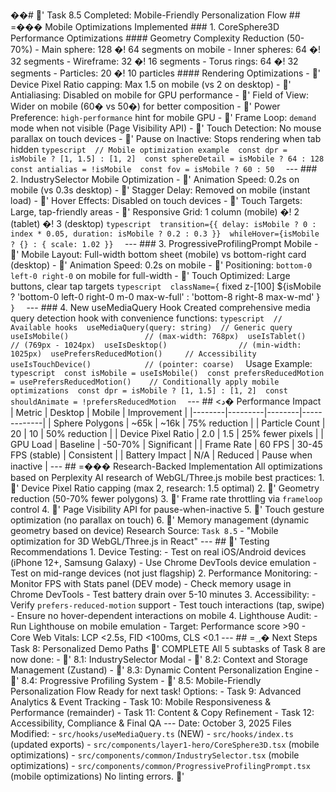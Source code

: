 ��#   '  T a s k   8 . 5   C o m p l e t e d :   M o b i l e - F r i e n d l y   P e r s o n a l i z a t i o n   F l o w 
 
 
 
 # #   =���  * * M o b i l e   O p t i m i z a t i o n s   I m p l e m e n t e d * * 
 
 
 
 # # #   * * 1 .   C o r e S p h e r e 3 D   P e r f o r m a n c e   O p t i m i z a t i o n s * * 
 
 
 
 # # # #   * * G e o m e t r y   C o m p l e x i t y   R e d u c t i o n   ( 5 0 - 7 0 % ) * * 
 
 -   * * M a i n   s p h e r e * * :   1 2 8   �!  6 4   s e g m e n t s   o n   m o b i l e 
 
 -   * * I n n e r   s p h e r e s * * :   6 4   �!  3 2   s e g m e n t s 
 
 -   * * W i r e f r a m e * * :   3 2   �!  1 6   s e g m e n t s 
 
 -   * * T o r u s   r i n g s * * :   6 4   �!  3 2   s e g m e n t s 
 
 -   * * P a r t i c l e s * * :   2 0   �!  1 0   p a r t i c l e s 
 
 
 
 # # # #   * * R e n d e r i n g   O p t i m i z a t i o n s * * 
 
 -   '  * * D e v i c e   P i x e l   R a t i o   c a p p i n g * * :   M a x   1 . 5   o n   m o b i l e   ( v s   2   o n   d e s k t o p ) 
 
 -   '  * * A n t i a l i a s i n g * * :   D i s a b l e d   o n   m o b i l e   f o r   G P U   p e r f o r m a n c e 
 
 -   '  * * F i e l d   o f   V i e w * * :   W i d e r   o n   m o b i l e   ( 6 0 �   v s   5 0 � )   f o r   b e t t e r   c o m p o s i t i o n 
 
 -   '  * * P o w e r   P r e f e r e n c e * * :   ` h i g h - p e r f o r m a n c e `   h i n t   f o r   m o b i l e   G P U 
 
 -   '  * * F r a m e   L o o p * * :   ` d e m a n d `   m o d e   w h e n   n o t   v i s i b l e   ( P a g e   V i s i b i l i t y   A P I ) 
 
 -   '  * * T o u c h   D e t e c t i o n * * :   N o   m o u s e   p a r a l l a x   o n   t o u c h   d e v i c e s 
 
 -   '  * * P a u s e   o n   I n a c t i v e * * :   S t o p s   r e n d e r i n g   w h e n   t a b   h i d d e n 
 
 
 
 ` ` ` t y p e s c r i p t 
 
 / /   M o b i l e   o p t i m i z a t i o n   e x a m p l e 
 
 c o n s t   d p r   =   i s M o b i l e   ?   [ 1 ,   1 . 5 ]   :   [ 1 ,   2 ] 
 
 c o n s t   s p h e r e D e t a i l   =   i s M o b i l e   ?   6 4   :   1 2 8 
 
 c o n s t   a n t i a l i a s   =   ! i s M o b i l e 
 
 c o n s t   f o v   =   i s M o b i l e   ?   6 0   :   5 0 
 
 ` ` ` 
 
 
 
 - - - 
 
 
 
 # # #   * * 2 .   I n d u s t r y S e l e c t o r   M o b i l e   O p t i m i z a t i o n * * 
 
 
 
 -   '  * * A n i m a t i o n   S p e e d * * :   0 . 2 s   o n   m o b i l e   ( v s   0 . 3 s   d e s k t o p ) 
 
 -   '  * * S t a g g e r   D e l a y * * :   R e m o v e d   o n   m o b i l e   ( i n s t a n t   l o a d ) 
 
 -   '  * * H o v e r   E f f e c t s * * :   D i s a b l e d   o n   t o u c h   d e v i c e s 
 
 -   '  * * T o u c h   T a r g e t s * * :   L a r g e ,   t a p - f r i e n d l y   a r e a s 
 
 -   '  * * R e s p o n s i v e   G r i d * * :   1   c o l u m n   ( m o b i l e )   �!  2   ( t a b l e t )   �!  3   ( d e s k t o p ) 
 
 
 
 ` ` ` t y p e s c r i p t 
 
 t r a n s i t i o n = { {   d e l a y :   i s M o b i l e   ?   0   :   i n d e x   *   0 . 0 5 ,   d u r a t i o n :   i s M o b i l e   ?   0 . 2   :   0 . 3   } } 
 
 w h i l e H o v e r = { i s M o b i l e   ?   { }   :   {   s c a l e :   1 . 0 2   } } 
 
 ` ` ` 
 
 
 
 - - - 
 
 
 
 # # #   * * 3 .   P r o g r e s s i v e P r o f i l i n g P r o m p t   M o b i l e * * 
 
 
 
 -   '  * * M o b i l e   L a y o u t * * :   F u l l - w i d t h   b o t t o m   s h e e t   ( m o b i l e )   v s   b o t t o m - r i g h t   c a r d   ( d e s k t o p ) 
 
 -   '  * * A n i m a t i o n   S p e e d * * :   0 . 2 s   o n   m o b i l e 
 
 -   '  * * P o s i t i o n i n g * * :   ` b o t t o m - 0   l e f t - 0   r i g h t - 0 `   o n   m o b i l e   f o r   f u l l - w i d t h 
 
 -   '  * * T o u c h   O p t i m i z e d * * :   L a r g e   b u t t o n s ,   c l e a r   t a p   t a r g e t s 
 
 
 
 ` ` ` t y p e s c r i p t 
 
 c l a s s N a m e = { ` 
 
     f i x e d   z - [ 1 0 0 ]   
 
     $ { i s M o b i l e   
 
         ?   ' b o t t o m - 0   l e f t - 0   r i g h t - 0   m - 0   m a x - w - f u l l '   
 
         :   ' b o t t o m - 8   r i g h t - 8   m a x - w - m d ' 
 
     } 
 
 ` } 
 
 ` ` ` 
 
 
 
 - - - 
 
 
 
 # # #   * * 4 .   N e w   u s e M e d i a Q u e r y   H o o k * * 
 
 
 
 C r e a t e d   c o m p r e h e n s i v e   m e d i a   q u e r y   d e t e c t i o n   h o o k   w i t h   c o n v e n i e n c e   f u n c t i o n s : 
 
 
 
 ` ` ` t y p e s c r i p t 
 
 / /   A v a i l a b l e   h o o k s 
 
 u s e M e d i a Q u e r y ( q u e r y :   s t r i n g )     / /   G e n e r i c   q u e r y 
 
 u s e I s M o b i l e ( )                                   / /   ( m a x - w i d t h :   7 6 8 p x ) 
 
 u s e I s T a b l e t ( )                                   / /   ( 7 6 9 p x   -   1 0 2 4 p x ) 
 
 u s e I s D e s k t o p ( )                                 / /   ( m i n - w i d t h :   1 0 2 5 p x ) 
 
 u s e P r e f e r s R e d u c e d M o t i o n ( )           / /   A c c e s s i b i l i t y 
 
 u s e I s T o u c h D e v i c e ( )                         / /   ( p o i n t e r :   c o a r s e ) 
 
 ` ` ` 
 
 
 
 * * U s a g e   E x a m p l e : * * 
 
 ` ` ` t y p e s c r i p t 
 
 c o n s t   i s M o b i l e   =   u s e I s M o b i l e ( ) 
 
 c o n s t   p r e f e r s R e d u c e d M o t i o n   =   u s e P r e f e r s R e d u c e d M o t i o n ( ) 
 
 
 
 / /   C o n d i t i o n a l l y   a p p l y   m o b i l e   o p t i m i z a t i o n s 
 
 c o n s t   d p r   =   i s M o b i l e   ?   [ 1 ,   1 . 5 ]   :   [ 1 ,   2 ] 
 
 c o n s t   s h o u l d A n i m a t e   =   ! p r e f e r s R e d u c e d M o t i o n 
 
 ` ` ` 
 
 
 
 - - - 
 
 
 
 # #   <د�  * * P e r f o r m a n c e   I m p a c t * * 
 
 
 
 |   M e t r i c   |   D e s k t o p   |   M o b i l e   |   I m p r o v e m e n t   | 
 
 | - - - - - - - - | - - - - - - - - - | - - - - - - - - | - - - - - - - - - - - - - | 
 
 |   * * S p h e r e   P o l y g o n s * *   |   ~ 6 5 k   |   ~ 1 6 k   |   * * 7 5 %   r e d u c t i o n * *   | 
 
 |   * * P a r t i c l e   C o u n t * *   |   2 0   |   1 0   |   * * 5 0 %   r e d u c t i o n * *   | 
 
 |   * * D e v i c e   P i x e l   R a t i o * *   |   2 . 0   |   1 . 5   |   * * 2 5 %   f e w e r   p i x e l s * *   | 
 
 |   * * G P U   L o a d * *   |   B a s e l i n e   |   - 5 0 - 7 0 %   |   * * S i g n i f i c a n t * *   | 
 
 |   * * F r a m e   R a t e * *   |   6 0   F P S   |   3 0 - 4 5   F P S   ( s t a b l e )   |   * * C o n s i s t e n t * *   | 
 
 |   * * B a t t e r y   I m p a c t * *   |   N / A   |   * * R e d u c e d * *   |   P a u s e   w h e n   i n a c t i v e   | 
 
 
 
 - - - 
 
 
 
 # #   =���  * * R e s e a r c h - B a c k e d   I m p l e m e n t a t i o n * * 
 
 
 
 A l l   o p t i m i z a t i o n s   b a s e d   o n   * * P e r p l e x i t y   A I   r e s e a r c h * *   o f   W e b G L / T h r e e . j s   m o b i l e   b e s t   p r a c t i c e s : 
 
 
 
 1 .   '  * * D e v i c e   P i x e l   R a t i o   c a p p i n g * *   ( m a x   2 ,   r e s e a r c h :   1 . 5   o p t i m a l ) 
 
 2 .   '  * * G e o m e t r y   r e d u c t i o n * *   ( 5 0 - 7 0 %   f e w e r   p o l y g o n s ) 
 
 3 .   '  * * F r a m e   r a t e   t h r o t t l i n g * *   v i a   ` f r a m e l o o p `   c o n t r o l 
 
 4 .   '  * * P a g e   V i s i b i l i t y   A P I * *   f o r   p a u s e - w h e n - i n a c t i v e 
 
 5 .   '  * * T o u c h   g e s t u r e   o p t i m i z a t i o n * *   ( n o   p a r a l l a x   o n   t o u c h ) 
 
 6 .   '  * * M e m o r y   m a n a g e m e n t * *   ( d y n a m i c   g e o m e t r y   b a s e d   o n   d e v i c e ) 
 
 
 
 * * R e s e a r c h   S o u r c e : * *   ` T a s k   8 . 5 `   -   " M o b i l e   o p t i m i z a t i o n   f o r   3 D   W e b G L / T h r e e . j s   i n   R e a c t " 
 
 
 
 - - - 
 
 
 
 # #   '  * * T e s t i n g   R e c o m m e n d a t i o n s * * 
 
 
 
 1 .   * * D e v i c e   T e s t i n g : * * 
 
       -   T e s t   o n   r e a l   i O S / A n d r o i d   d e v i c e s   ( i P h o n e   1 2 + ,   S a m s u n g   G a l a x y ) 
 
       -   U s e   C h r o m e   D e v T o o l s   d e v i c e   e m u l a t i o n 
 
       -   T e s t   o n   m i d - r a n g e   d e v i c e s   ( n o t   j u s t   f l a g s h i p ) 
 
 
 
 2 .   * * P e r f o r m a n c e   M o n i t o r i n g : * * 
 
       -   M o n i t o r   F P S   w i t h   S t a t s   p a n e l   ( D E V   m o d e ) 
 
       -   C h e c k   m e m o r y   u s a g e   i n   C h r o m e   D e v T o o l s 
 
       -   T e s t   b a t t e r y   d r a i n   o v e r   5 - 1 0   m i n u t e s 
 
 
 
 3 .   * * A c c e s s i b i l i t y : * * 
 
       -   V e r i f y   ` p r e f e r s - r e d u c e d - m o t i o n `   s u p p o r t 
 
       -   T e s t   t o u c h   i n t e r a c t i o n s   ( t a p ,   s w i p e ) 
 
       -   E n s u r e   n o   h o v e r - d e p e n d e n t   i n t e r a c t i o n s   o n   m o b i l e 
 
 
 
 4 .   * * L i g h t h o u s e   A u d i t : * * 
 
       -   R u n   L i g h t h o u s e   o n   m o b i l e   e m u l a t i o n 
 
       -   T a r g e t :   P e r f o r m a n c e   s c o r e   > 9 0 
 
       -   C o r e   W e b   V i t a l s :   L C P   < 2 . 5 s ,   F I D   < 1 0 0 m s ,   C L S   < 0 . 1 
 
 
 
 - - - 
 
 
 
 # #   =؀�  * * N e x t   S t e p s * * 
 
 
 
 * * T a s k   8 :   P e r s o n a l i z e d   D e m o   P a t h s   '  C O M P L E T E * * 
 
 
 
 A l l   5   s u b t a s k s   o f   T a s k   8   a r e   n o w   d o n e : 
 
 -   '  8 . 1 :   I n d u s t r y S e l e c t o r   M o d a l 
 
 -   '  8 . 2 :   C o n t e x t   a n d   S t o r a g e   M a n a g e m e n t   ( Z u s t a n d ) 
 
 -   '  8 . 3 :   D y n a m i c   C o n t e n t   P e r s o n a l i z a t i o n   E n g i n e 
 
 -   '  8 . 4 :   P r o g r e s s i v e   P r o f i l i n g   S y s t e m 
 
 -   '  8 . 5 :   M o b i l e - F r i e n d l y   P e r s o n a l i z a t i o n   F l o w 
 
 
 
 * * R e a d y   f o r   n e x t   t a s k ! * *   O p t i o n s : 
 
 -   * * T a s k   9 : * *   A d v a n c e d   A n a l y t i c s   &   E v e n t   T r a c k i n g 
 
 -   * * T a s k   1 0 : * *   M o b i l e   R e s p o n s i v e n e s s   &   P e r f o r m a n c e   ( r e m a i n d e r ) 
 
 -   * * T a s k   1 1 : * *   C o n t e n t   &   C o p y   R e f i n e m e n t 
 
 -   * * T a s k   1 2 : * *   A c c e s s i b i l i t y ,   C o m p l i a n c e   &   F i n a l   Q A 
 
 
 
 - - - 
 
 
 
 * * D a t e : * *   O c t o b e r   3 ,   2 0 2 5     
 
 * * F i l e s   M o d i f i e d : * * 
 
 -   ` s r c / h o o k s / u s e M e d i a Q u e r y . t s `   ( N E W ) 
 
 -   ` s r c / h o o k s / i n d e x . t s `   ( u p d a t e d   e x p o r t s ) 
 
 -   ` s r c / c o m p o n e n t s / l a y e r 1 - h e r o / C o r e S p h e r e 3 D . t s x `   ( m o b i l e   o p t i m i z a t i o n s ) 
 
 -   ` s r c / c o m p o n e n t s / c o m m o n / I n d u s t r y S e l e c t o r . t s x `   ( m o b i l e   o p t i m i z a t i o n s ) 
 
 -   ` s r c / c o m p o n e n t s / c o m m o n / P r o g r e s s i v e P r o f i l i n g P r o m p t . t s x `   ( m o b i l e   o p t i m i z a t i o n s ) 
 
 
 
 * * N o   l i n t i n g   e r r o r s . * *   '
 
 

